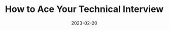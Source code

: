 ---
title: "How to Ace Your Technical Interview"
tags:
  [
    "javascript",
  ]
published: true
date: "2023-02-20"
---